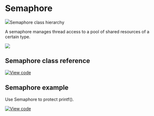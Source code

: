 # Semaphore

<span class="images">![](https://os.mbed.com/docs/v5.12/mbed-os-api-doxy/classrtos_1_1_semaphore.png)<span>Semaphore class hierarchy</span></span>

A semaphore manages thread access to a pool of shared resources of a certain type.

<span class="images">![](https://s3-us-west-2.amazonaws.com/mbed-os-docs-images/Semaphore.png)</span>

## Semaphore class reference

[![View code](https://www.mbed.com/embed/?type=library)](https://os.mbed.com/docs/v5.12/mbed-os-api-doxy/classrtos_1_1_semaphore.html)

## Semaphore example

Use Semaphore to protect printf().

[![View code](https://www.mbed.com/embed/?url=https://os.mbed.com/teams/mbed_example/code/rtos_semaphore/)](https://os.mbed.com/teams/mbed_example/code/rtos_semaphore/file/755dee0042c3/main.cpp)
